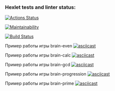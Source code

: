 ### Hexlet tests and linter status:
[![Actions Status](https://github.com/VladimirErlyshev/frontend-project-lvl1/workflows/hexlet-check/badge.svg)](https://github.com/VladimirErlyshev/frontend-project-lvl1/actions)

[![Maintainability](https://api.codeclimate.com/v1/badges/a99a88d28ad37a79dbf6/maintainability)](https://codeclimate.com/github/VladimirErlyshev/frontend-project-lvl1)

[![Build Status](https://github.com/VladimirErlyshev/frontend-project-lvl1/actions/workflows/checks.yml/badge.svg?branch=main)](https://github.com/VladimirErlyshev/frontend-project-lvl1/actions/workflows/checks.yml)

Пример работы игры brain-even
[![asciicast](https://asciinema.org/a/424588.svg)](https://asciinema.org/a/424588)

Пример работы игры brain-calc
[![asciicast](https://asciinema.org/a/425508.svg)](https://asciinema.org/a/425508)

Пример работы игры brain-gcd
[![asciicast](https://asciinema.org/a/425493.svg)](https://asciinema.org/a/425493)

Пример работы игры brain-progression
[![asciicast](https://asciinema.org/a/425506.svg)](https://asciinema.org/a/425506)

Пример работы игры brain-prime
[![asciicast](https://asciinema.org/a/425516.svg)](https://asciinema.org/a/425516)